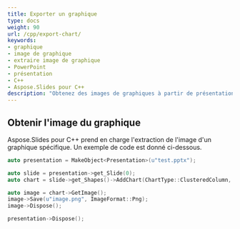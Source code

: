```yaml
---
title: Exporter un graphique
type: docs
weight: 90
url: /cpp/export-chart/
keywords:
- graphique
- image de graphique
- extraire image de graphique
- PowerPoint
- présentation
- C++
- Aspose.Slides pour C++
description: "Obtenez des images de graphiques à partir de présentations PowerPoint en C++"
---
```


## **Obtenir l'image du graphique**
Aspose.Slides pour C++ prend en charge l'extraction de l'image d'un graphique spécifique. Un exemple de code est donné ci-dessous.

```cpp
auto presentation = MakeObject<Presentation>(u"test.pptx");

auto slide = presentation->get_Slide(0);
auto chart = slide->get_Shapes()->AddChart(ChartType::ClusteredColumn, 0, 0, 500, 500);

auto image = chart->GetImage();
image->Save(u"image.png", ImageFormat::Png);
image->Dispose();

presentation->Dispose();
```